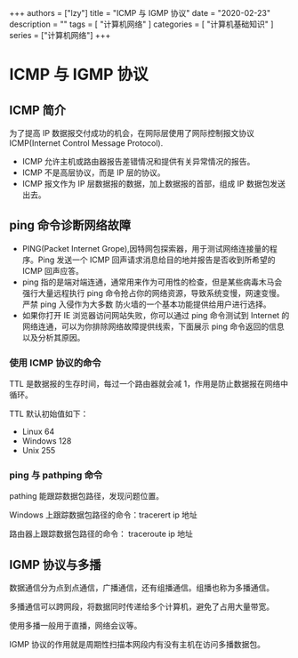 +++
authors = ["lzy"]
title = "ICMP 与 IGMP 协议"
date = "2020-02-23"
description = ""
tags = [
    "计算机网络"
]
categories = [
    "计算机基础知识"
]
series = ["计算机网络"]
+++

# ICMP 与 IGMP 协议

## ICMP 简介

为了提高 IP 数据报交付成功的机会，在网际层使用了网际控制报文协议 ICMP(Internet Control Message Protocol).

- ICMP 允许主机或路由器报告差错情况和提供有关异常情况的报告。
- ICMP 不是高层协议，而是 IP 层的协议。
- ICMP 报文作为 IP 层数据报的数据，加上数据报的首部，组成 IP 数据包发送出去。

## ping 命令诊断网络故障

- PING(Packet Internet Grope),因特网包探索器，用于测试网络连接量的程序。Ping 发送一个 ICMP 回声请求消息给目的地并报告是否收到所希望的 ICMP 回声应答。
- ping 指的是端对端连通，通常用来作为可用性的检查，但是某些病毒木马会强行大量远程执行 ping 命令抢占你的网络资源，导致系统变慢，网速变慢。严禁 ping 入侵作为大多数 防火墙的一个基本功能提供给用户进行选择。
- 如果你打开 IE 浏览器访问网站失败，你可以通过 ping 命令测试到 Internet 的网络连通，可以为你排除网络故障提供线索，下面展示 ping 命令返回的信息以及分析其原因。

### 使用 ICMP 协议的命令

TTL 是数据报的生存时间，每过一个路由器就会减 1，作用是防止数据报在网络中循环。

TTL 默认初始值如下：

- Linux 64
- Windows 128
- Unix 255

### ping 与 pathping 命令

pathing 能跟踪数据包路径，发现问题位置。

Windows 上跟踪数据包路径的命令：tracerert ip 地址

路由器上跟踪数据包路径的命令： traceroute ip 地址

## IGMP 协议与多播

数据通信分为点到点通信，广播通信，还有组播通信。组播也称为多播通信。

多播通信可以跨网段，将数据同时传递给多个计算机，避免了占用大量带宽。

使用多播一般用于直播，网络会议等。

IGMP 协议的作用就是周期性扫描本网段内有没有主机在访问多播数据包。
